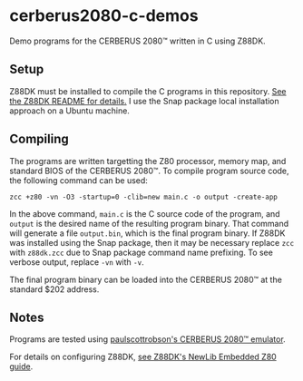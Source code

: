 # cerberus2080-c-demos

Demo programs for the CERBERUS 2080™ written in C using Z88DK.

## Setup

Z88DK must be installed to compile the C programs in this repository. [See the Z88DK README for details.](https://github.com/z88dk/z88dk#installation) I use the Snap package local installation approach on a Ubuntu machine.

## Compiling

The programs are written targetting the Z80 processor, memory map, and standard BIOS of the CERBERUS 2080™. To compile program source code, the following command can be used:

`zcc +z80 -vn -O3 -startup=0 -clib=new main.c -o output -create-app`

In the above command, `main.c` is the C source code of the program, and `output` is the desired name of the resulting program binary. That command will generate a file `output.bin`, which is the final program binary. If Z88DK was installed using the Snap package, then it may be necessary replace `zcc` with `z88dk.zcc` due to Snap package command name prefixing. To see verbose output, replace `-vn` with `-v`.

The final program binary can be loaded into the CERBERUS 2080™ at the standard $202 address.

## Notes

Programs are tested using [paulscottrobson's CERBERUS 2080™ emulator](https://github.com/paulscottrobson/cerberus-2080).

For details on configuring Z88DK,  [see Z88DK's NewLib Embedded Z80 guide](https://github.com/z88dk/z88dk/wiki/NewLib--Platform--Embedded).

